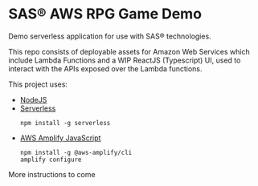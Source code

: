 # SAS® AWS RPG Game Demo

Demo serverless application for use with SAS® technologies.

This repo consists of deployable assets for Amazon Web Services which include Lambda Functions and a WIP ReactJS (Typescript) UI, used to interact with the APIs exposed over the Lambda functions.

This project uses:

- [NodeJS](https://nodejs.org/en/download/)
- [Serverless](https://serverless.com/framework/docs/getting-started/)
  ```#Install the serverless cli
  npm install -g serverless
  ```
- [AWS Amplify JavaScript](https://aws-amplify.github.io/docs/js/start)
  ```#Install and configure AWS Amplify
  npm install -g @aws-amplify/cli
  amplify configure
  ```

More instructions to come
